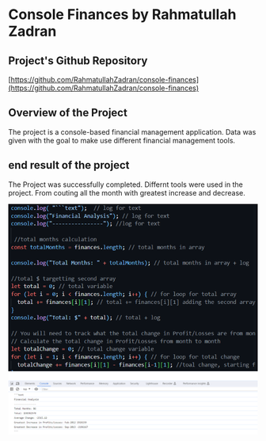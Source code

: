 # Console Finances by Rahmatullah Zadran

## Project's Github Repository
[https://github.com/RahmatullahZadran/console-finances](https://github.com/RahmatullahZadran/console-finances)

## Overview of the Project 

The project is a console-based financial management application. Data was given with the goal to make use different financial management tools. 

## end result of the project
The Project was successfully completed. Differnt tools were used in the project. From couting all the month with greatest increase and decrease. 

![screenshot](images/Screenshot%202023-12-24%20223139.png)
![screenshot](images/Screenshot%202023-12-24%20223207.png)


